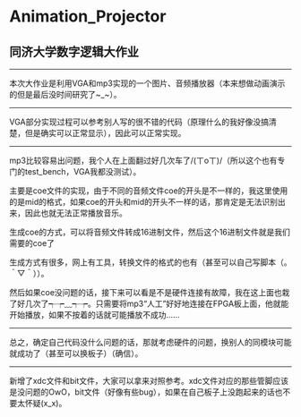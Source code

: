 # Animation_Projector
## 同济大学数字逻辑大作业
***
本次大作业是利用VGA和mp3实现的一个图片、音频播放器（本来想做动画演示的但是最后没时间研究了~_~）。
***
VGA部分实现过程可以参考别人写的很不错的代码（原理什么的我好像没搞清楚，但是确实可以正常显示），因此可以正常实现。
***
mp3比较容易出问题，我个人在上面翻过好几次车了/(ㄒoㄒ)/（所以这个也有专门的test_bench，VGA我都没测试）。

主要是coe文件的实现，由于不同的音频文件coe的开头是不一样的，我这里使用的是mid的格式，如果coe的开头和mid的开头不一样的话，那肯定是无法识别出来，因此也就无法正常播放音乐。

生成coe的方式，可以将音频文件转成16进制文件，然后这个16进制文件就是我们需要的coe了

生成方式有很多，网上有工具，转换文件的格式的也有（甚至可以自己写脚本（。＾▽＾））。

然后如果coe没问题的话，接下来可以看是不是硬件连接有故障，我在这上面也栽了好几次了┭┮﹏┭┮。只需要将mp3“人工”好好地连接在FPGA板上面，他就能开始播放，如果不按着的话就可能播放不成功......
***
总之，确定自己代码没什么问题的话，那就考虑硬件的问题，换别人的同模块可能就成功了（甚至可以换板子）（确信）。
***
新增了xdc文件和bit文件，大家可以拿来对照参考。xdc文件对应的那些管脚应该是没问题的OwO，bit文件（好像有些bug），如果在自己板子上没跑起来的话也不要太怀疑(x_x)。

